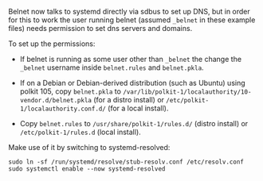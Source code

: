 Belnet now talks to systemd directly via sdbus to set up DNS, but in order for this to work the
user running belnet (assumed `_belnet` in these example files) needs permission to set dns servers
and domains.

To set up the permissions:

- If belnet is running as some user other than `_belnet` the change the `_belnet` username inside
  `belnet.rules` and `belnet.pkla`.

- If on a Debian or Debian-derived distribution (such as Ubuntu) using polkit 105,
  copy `belnet.pkla` to `/var/lib/polkit-1/localauthority/10-vendor.d/belnet.pkla` (for a distro
  install) or `/etc/polkit-1/localauthority.conf.d/` (for a local install).

- Copy `belnet.rules` to `/usr/share/polkit-1/rules.d/` (distro install) or `/etc/polkit-1/rules.d`
  (local install).

Make use of it by switching to systemd-resolved:
```
sudo ln -sf /run/systemd/resolve/stub-resolv.conf /etc/resolv.conf
sudo systemctl enable --now systemd-resolved
```
